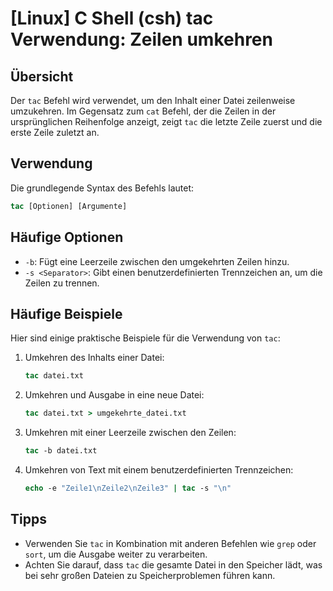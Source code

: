 # [Linux] C Shell (csh) tac Verwendung: Zeilen umkehren

## Übersicht
Der `tac` Befehl wird verwendet, um den Inhalt einer Datei zeilenweise umzukehren. Im Gegensatz zum `cat` Befehl, der die Zeilen in der ursprünglichen Reihenfolge anzeigt, zeigt `tac` die letzte Zeile zuerst und die erste Zeile zuletzt an.

## Verwendung
Die grundlegende Syntax des Befehls lautet:

```csh
tac [Optionen] [Argumente]
```

## Häufige Optionen
- `-b`: Fügt eine Leerzeile zwischen den umgekehrten Zeilen hinzu.
- `-s <Separator>`: Gibt einen benutzerdefinierten Trennzeichen an, um die Zeilen zu trennen.

## Häufige Beispiele
Hier sind einige praktische Beispiele für die Verwendung von `tac`:

1. Umkehren des Inhalts einer Datei:
   ```csh
   tac datei.txt
   ```

2. Umkehren und Ausgabe in eine neue Datei:
   ```csh
   tac datei.txt > umgekehrte_datei.txt
   ```

3. Umkehren mit einer Leerzeile zwischen den Zeilen:
   ```csh
   tac -b datei.txt
   ```

4. Umkehren von Text mit einem benutzerdefinierten Trennzeichen:
   ```csh
   echo -e "Zeile1\nZeile2\nZeile3" | tac -s "\n"
   ```

## Tipps
- Verwenden Sie `tac` in Kombination mit anderen Befehlen wie `grep` oder `sort`, um die Ausgabe weiter zu verarbeiten.
- Achten Sie darauf, dass `tac` die gesamte Datei in den Speicher lädt, was bei sehr großen Dateien zu Speicherproblemen führen kann.